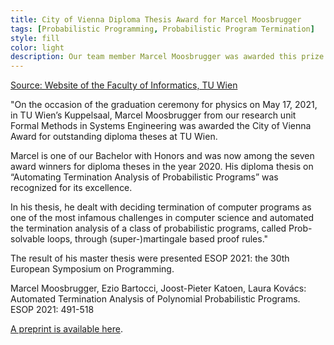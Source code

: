 ```yaml
---
title: City of Vienna Diploma Thesis Award for Marcel Moosbrugger 
tags: [Probabilistic Programming, Probabilistic Program Termination] 
style: fill
color: light
description: Our team member Marcel Moosbrugger was awarded this prize for his outstanding diploma thesis on "Automating Termination Analysis of Probabilistic Programs"  
---
```


[Source: Website of the Faculty of Informatics, TU Wien](https://informatics.tuwien.ac.at/news/2034)

"On the occasion of the graduation ceremony for physics on May 17, 2021, in TU Wien’s Kuppelsaal, 
Marcel Moosbrugger from our research unit Formal Methods in Systems Engineering was awarded the 
City of Vienna Award for outstanding diploma theses at TU Wien.

Marcel is one of our Bachelor with Honors and was now among the seven award winners for diploma 
theses in the year 2020. His diploma thesis on “Automating Termination Analysis of Probabilistic 
Programs” was recognized for its excellence.

In his thesis, he dealt with deciding termination of computer programs as one of the most 
infamous challenges in computer science and automated the termination analysis of a class 
of probabilistic programs, called Prob-solvable loops, through (super-)martingale based proof rules."

The result of his master thesis were presented ESOP 2021: the 30th European Symposium on Programming.

Marcel Moosbrugger, Ezio Bartocci, Joost-Pieter Katoen, Laura Kovács:
Automated Termination Analysis of Polynomial Probabilistic Programs. ESOP 2021: 491-518


[A preprint is available here](https://arxiv.org/abs/2010.03444).
 


